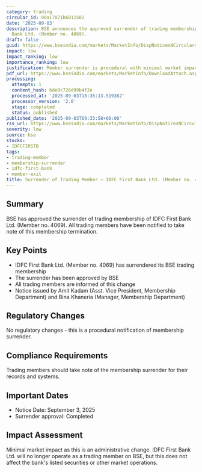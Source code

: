 ```yaml
---
category: trading
circular_id: 00a17071b6811502
date: '2025-09-03'
description: BSE announces the approved surrender of trading membership of IDFC First
  Bank Ltd. (Member no. 4069).
draft: false
guid: https://www.bseindia.com/markets/MarketInfo/DispNoticesNCirculars.aspx?Noticeid={C0D349A1-6B12-49A8-9459-8F783FAE9B81}&noticeno=20250903-11&dt=09/03/2025&icount=11&totcount=49&flag=0
impact: low
impact_ranking: low
importance_ranking: low
justification: Member surrender is procedural with minimal market impact
pdf_url: https://www.bseindia.com/markets/MarketInfo/DownloadAttach.aspx?id=20250903-11&attachedId=
processing:
  attempts: 1
  content_hash: 6de0c726d99b4f2e
  processed_at: '2025-09-03T15:35:13.519362'
  processor_version: '2.0'
  stage: completed
  status: published
published_date: '2025-09-03T09:33:58+00:00'
rss_url: https://www.bseindia.com/markets/MarketInfo/DispNoticesNCirculars.aspx?Noticeid={C0D349A1-6B12-49A8-9459-8F783FAE9B81}&noticeno=20250903-11&dt=09/03/2025&icount=11&totcount=49&flag=0
severity: low
source: bse
stocks:
- IDFCFIRSTB
tags:
- trading-member
- membership-surrender
- idfc-first-bank
- member-exit
title: Surrender of Trading Member – IDFC First Bank Ltd. (Member no. 4069)
---
```


## Summary

BSE has approved the surrender of trading membership of IDFC First Bank Ltd. (Member no. 4069). All trading members have been notified to take note of this membership termination.

## Key Points

- IDFC First Bank Ltd. (Member no. 4069) has surrendered its BSE trading membership
- The surrender has been approved by BSE
- All trading members are informed of this change
- Notice issued by Amit Kadam (Asst. Vice President, Membership Department) and Bina Khaneria (Manager, Membership Department)

## Regulatory Changes

No regulatory changes - this is a procedural notification of membership surrender.

## Compliance Requirements

Trading members should take note of the membership surrender for their records and systems.

## Important Dates

- Notice Date: September 3, 2025
- Surrender approval: Completed

## Impact Assessment

Minimal market impact as this is an administrative change. IDFC First Bank Ltd. will no longer operate as a trading member on BSE, but this does not affect the bank's listed securities or other market operations.